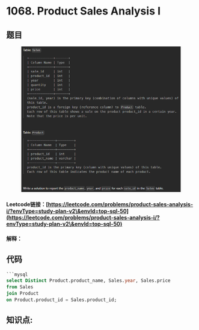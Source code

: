 # 1068. Product Sales Analysis I

## 题目

<figure><img src="../../.gitbook/assets/image (6) (1) (1) (1) (1) (1) (1).png" alt=""><figcaption></figcaption></figure>

#### Leetcode链接：[https://leetcode.com/problems/product-sales-analysis-i/?envType=study-plan-v2\&envId=top-sql-50](https://leetcode.com/problems/product-sales-analysis-i/?envType=study-plan-v2\&envId=top-sql-50)

#### 解释：

## 代码

````sql
```mysql
select Distinct Product.product_name, Sales.year, Sales.price
from Sales
join Product
on Product.product_id = Sales.product_id;

````

## **知识点:**&#x20;
